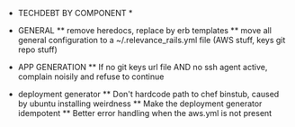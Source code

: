 * TECHDEBT BY COMPONENT *

* GENERAL
** remove heredocs, replace by erb templates
** move all general configuration to a ~/.relevance_rails.yml file (AWS stuff, keys git repo stuff)

* APP GENERATION
** If no git keys url file AND no ssh agent active, complain noisily and refuse to continue

* deployment generator
** Don't hardcode path to chef binstub, caused by ubuntu installing weirdness
** Make the deployment generator idempotent
** Better error handling when the aws.yml is not present
